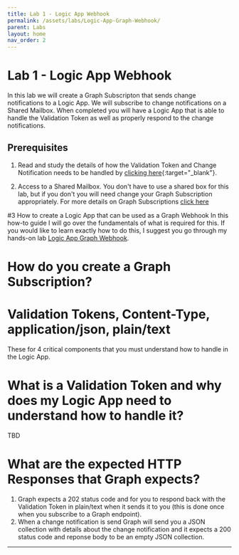 ```yaml
---
title: Lab 1 - Logic App Webhook
permalink: /assets/labs/Logic-App-Graph-Webhook/
parent: Labs
layout: home
nav_order: 2
---
```

# Lab 1 - Logic App Webhook
In this lab we will create a Graph Subscripton that sends change notifications to a Logic App.  We will subscribe to change notifications on a Shared Mailbox.  When completed you will have a Logic App that is able to handle the Validation Token as well as properly respond to the change notifications.

## Prerequisites 
1. Read and study the details of how the Validation Token and Change Notification needs to be handled by [clicking here](assets/howtos/Logic-App-Graph-Webhook/){:target="_blank"}.

2. Access to a Shared Mailbox. You don't have to use a shared box for this lab, but if you don't you will need change your Graph Subscription appropriately. For more details on Graph Subscriptions [click here](/assets/howtos/create-graph-subscription/)


#3 How to create a Logic App that can be used as a Graph Webhook
In this how-to guide I will go over the fundamentals of what is required for this.  If you would like to learn exactly how to do this, I suggest you go through my hands-on lab [Logic App Graph Webhook]().


# How do you create a Graph Subscription?

# Validation Tokens, Content-Type, application/json, plain/text 
These for 4 critical components that you must understand how to handle in the Logic App.

# What is a Validation Token and why does my Logic App need to understand how to handle it?
TBD

# What are the expected HTTP Responses that Graph expects?
1. Graph expects a 202 status code and for you to respond back with the Validation Token in plain/text when it sends it to you (this is done once when you subscribe to a Graph endpoint).
2. When a change notification is send Graph will send you a JSON collection with details about the change notification and it expects a 200 status code and reponse body to be an empty JSON collection.


----

